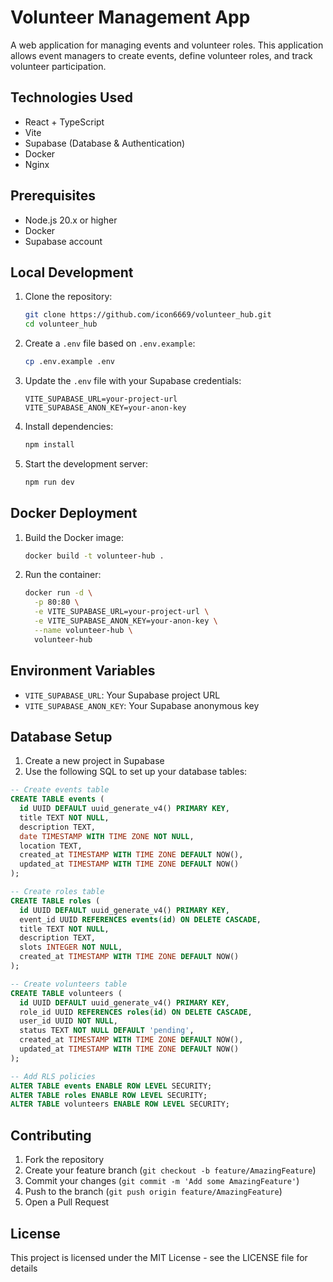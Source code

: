 # Volunteer Management App

A web application for managing events and volunteer roles. This application allows event managers to create events, define volunteer roles, and track volunteer participation.

## Technologies Used

- React + TypeScript
- Vite
- Supabase (Database & Authentication)
- Docker
- Nginx

## Prerequisites

- Node.js 20.x or higher
- Docker
- Supabase account

## Local Development

1. Clone the repository:
   ```bash
   git clone https://github.com/icon6669/volunteer_hub.git
   cd volunteer_hub
   ```

2. Create a `.env` file based on `.env.example`:
   ```bash
   cp .env.example .env
   ```

3. Update the `.env` file with your Supabase credentials:
   ```plaintext
   VITE_SUPABASE_URL=your-project-url
   VITE_SUPABASE_ANON_KEY=your-anon-key
   ```

4. Install dependencies:
   ```bash
   npm install
   ```

5. Start the development server:
   ```bash
   npm run dev
   ```

## Docker Deployment

1. Build the Docker image:
   ```bash
   docker build -t volunteer-hub .
   ```

2. Run the container:
   ```bash
   docker run -d \
     -p 80:80 \
     -e VITE_SUPABASE_URL=your-project-url \
     -e VITE_SUPABASE_ANON_KEY=your-anon-key \
     --name volunteer-hub \
     volunteer-hub
   ```

## Environment Variables

- `VITE_SUPABASE_URL`: Your Supabase project URL
- `VITE_SUPABASE_ANON_KEY`: Your Supabase anonymous key

## Database Setup

1. Create a new project in Supabase
2. Use the following SQL to set up your database tables:

```sql
-- Create events table
CREATE TABLE events (
  id UUID DEFAULT uuid_generate_v4() PRIMARY KEY,
  title TEXT NOT NULL,
  description TEXT,
  date TIMESTAMP WITH TIME ZONE NOT NULL,
  location TEXT,
  created_at TIMESTAMP WITH TIME ZONE DEFAULT NOW(),
  updated_at TIMESTAMP WITH TIME ZONE DEFAULT NOW()
);

-- Create roles table
CREATE TABLE roles (
  id UUID DEFAULT uuid_generate_v4() PRIMARY KEY,
  event_id UUID REFERENCES events(id) ON DELETE CASCADE,
  title TEXT NOT NULL,
  description TEXT,
  slots INTEGER NOT NULL,
  created_at TIMESTAMP WITH TIME ZONE DEFAULT NOW()
);

-- Create volunteers table
CREATE TABLE volunteers (
  id UUID DEFAULT uuid_generate_v4() PRIMARY KEY,
  role_id UUID REFERENCES roles(id) ON DELETE CASCADE,
  user_id UUID NOT NULL,
  status TEXT NOT NULL DEFAULT 'pending',
  created_at TIMESTAMP WITH TIME ZONE DEFAULT NOW(),
  updated_at TIMESTAMP WITH TIME ZONE DEFAULT NOW()
);

-- Add RLS policies
ALTER TABLE events ENABLE ROW LEVEL SECURITY;
ALTER TABLE roles ENABLE ROW LEVEL SECURITY;
ALTER TABLE volunteers ENABLE ROW LEVEL SECURITY;
```

## Contributing

1. Fork the repository
2. Create your feature branch (`git checkout -b feature/AmazingFeature`)
3. Commit your changes (`git commit -m 'Add some AmazingFeature'`)
4. Push to the branch (`git push origin feature/AmazingFeature`)
5. Open a Pull Request

## License

This project is licensed under the MIT License - see the LICENSE file for details